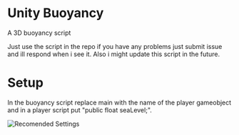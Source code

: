 # Unity Buoyancy
A 3D buoyancy script

Just use the script in the repo if you have any problems just submit issue and ill respond when i see it.
Also i might update this script in the future.

# Setup
In the buoyancy script replace main with the name of the player gameobject and in a player script put "public float seaLevel;".

![Recomended Settings](https://imgur.com/a/l3lrhC7)
